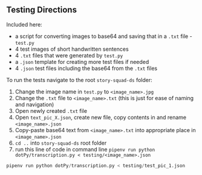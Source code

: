 ## Testing Directions

Included here:

- a script for converting images to base64 and saving that in a `.txt` file - `test.py`
- 4 test images of short handwritten sentences
- 4 `.txt` files that were generated by `test.py`
- a `.json` template for creating more test files if needed
- 4 `.json` test files including the base64 from the `.txt` files

To run the tests navigate to the root `story-squad-ds` folder:

1. Change the image name in `test.py` to `<image_name>.jpg`
2. Change the `.txt` file to `<image_name>.txt` (this is just for ease of naming and navigation)
3. Open newly created `.txt` file
4. Open `text_pic_X.json`, create new file, copy contents in and rename `<image_name>.json`
5. Copy-paste base64 text from `<image_name>.txt` into appropriate place in `<image_name>.json`
6. `cd ..` into `story-squad-ds` root folder
7. run this line of code in command line
`pipenv run python dotPy/transcription.py < testing/<image_name>.json`

```python
pipenv run python dotPy/transcription.py < testing/test_pic_1.json
```
